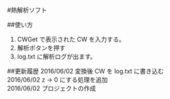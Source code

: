 #熱解析ソフト

##使い方
1. CWGet で表示された CW を入力する。
2. 解析ボタンを押す
3. log.txt に解析ログが出ます。

##更新履歴
2016/06/02 変換後 CW を log.txt に書き込む<br />
2016/06/02 z -> 0 にする処理を追加<br />
2016/06/02 プロジェクトの作成

